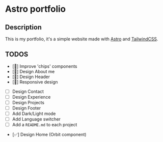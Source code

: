 # Astro portfolio

## Description
This is my portfolio, it's a simple website made with [Astro](https://astro.build/) and [TailwindCSS](https://tailwindcss.com/).


## TODOS
- [🚧] Improve 'chips' components
- [🚧] Design About me
- [🚧] Design Header
- [🚧] Responsive design
- [ ] Design Contact
- [ ] Design Experience
- [ ] Design Projects
- [ ] Design Footer
- [ ] Add Dark/Light mode
- [ ] Add Language switcher
- [ ] Add a `README.md` to each project
- [✅] Design Home (Orbit component)
